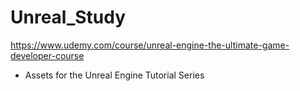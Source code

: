 # Unreal_Study
https://www.udemy.com/course/unreal-engine-the-ultimate-game-developer-course
- Assets for the Unreal Engine Tutorial Series
